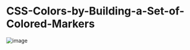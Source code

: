 # CSS-Colors-by-Building-a-Set-of-Colored-Markers

![image](https://github.com/AdBinay/CSS-Colors-by-Building-a-Set-of-Colored-Markers/assets/132814477/6ba443b1-2971-4341-8118-d98956bd10f1)
